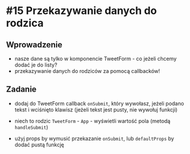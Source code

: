 # #15 Przekazywanie danych do rodzica

## Wprowadzenie

- nasze dane są tylko w komponencie TweetForm - co jeżeli chcemy dodać je do listy?
- przekazywanie danych do rodziców za pomocą callbacków!

## Zadanie

- dodaj do TweetForm callback `onSubmit`, który wywołasz, jeżeli podano tekst i wciśnięto klawisz (jeżeli tekst jest pusty, nie wywołuj funkcji)

- niech to rodzic `TweetForm` - `App` - wyświetli wartość pola (metodą `handleSubmit`)

- użyj props by wymusić przekazanie `onSubmit`, lub `defaultProps` by dodać pustą funkcję